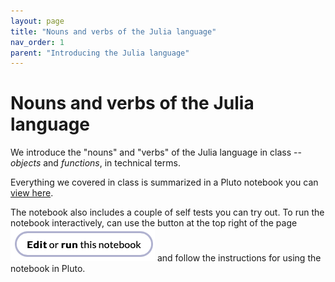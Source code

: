 ```yaml
---
layout: page
title: "Nouns and verbs of the Julia language"
nav_order: 1
parent: "Introducing the Julia language"
---
```


# Nouns and verbs of the Julia language

We introduce the "nouns" and "verbs" of the Julia language in class -- *objects* and *functions*, in technical terms.

Everything we covered in class is summarized in a Pluto notebook you can [view here](../../notebooks/basics.jl.html).  


The notebook also includes a couple of self tests you can try out.  To run the notebook interactively, can use the button at the top right of the page  ![**Edit** or **run** this notebook](../../imgs/edit-run.png) and follow the instructions for using the notebook in Pluto.

